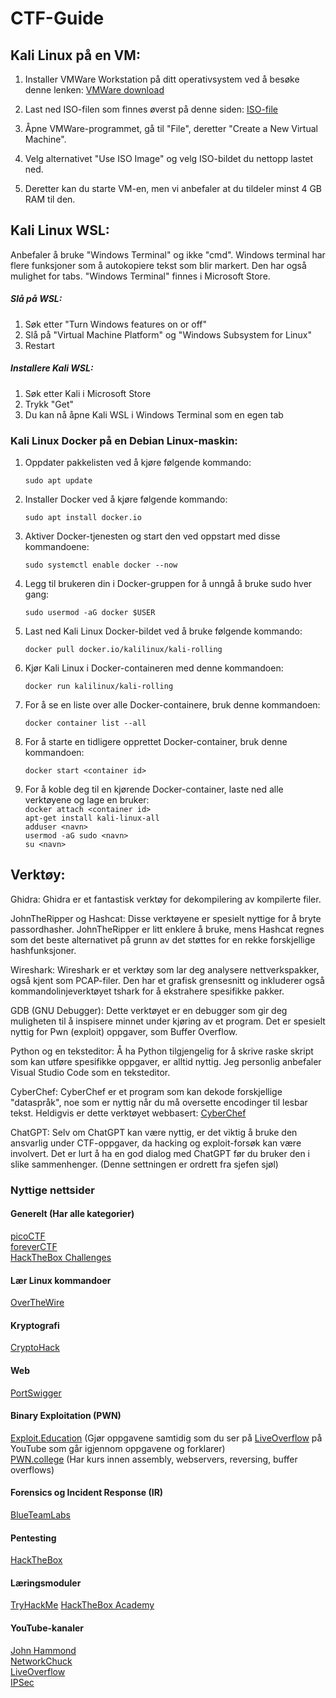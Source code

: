 # CTF-Guide

## Kali Linux på en VM:

1. Installer VMWare Workstation på ditt operativsystem ved å besøke denne lenken: [VMWare download](https://www.vmware.com/nordics/products/workstation-player/workstation-player-evaluation.html)
    
2. Last ned ISO-filen som finnes øverst på denne siden: [ISO-file](https://www.kali.org/get-kali/#kali-installer-images)
    
3. Åpne VMWare-programmet, gå til "File", deretter "Create a New Virtual Machine".
    
4. Velg alternativet "Use ISO Image" og velg ISO-bildet du nettopp lastet ned.
    
5. Deretter kan du starte VM-en, men vi anbefaler at du tildeler minst 4 GB RAM til den.
    

## Kali Linux WSL:

Anbefaler å bruke "Windows Terminal" og ikke "cmd". Windows terminal har flere funksjoner som å autokopiere tekst som blir markert. Den har også mulighet for tabs. 
"Windows Terminal" finnes i Microsoft Store.

##### Slå på WSL:
1. Søk etter "Turn Windows features on or off"
2. Slå på "Virtual Machine Platform" og "Windows Subsystem for Linux"
3. Restart

##### Installere Kali WSL:
1. Søk etter Kali i Microsoft Store
2. Trykk "Get"
3. Du kan nå åpne Kali WSL i Windows Terminal som en egen tab


### Kali Linux Docker på en Debian Linux-maskin:

1. Oppdater pakkelisten ved å kjøre følgende kommando: 
	
	`sudo apt update`
    
2. Installer Docker ved å kjøre følgende kommando: 
    
    `sudo apt install docker.io`
    
3. Aktiver Docker-tjenesten og start den ved oppstart med disse kommandoene:
    
    `sudo systemctl enable docker --now`
    
4. Legg til brukeren din i Docker-gruppen for å unngå å bruke sudo hver gang:
    
    `sudo usermod -aG docker $USER`
    
5. Last ned Kali Linux Docker-bildet ved å bruke følgende kommando:
    
    `docker pull docker.io/kalilinux/kali-rolling`
    
6. Kjør Kali Linux i Docker-containeren med denne kommandoen:
    
    `docker run kalilinux/kali-rolling`
    
7. For å se en liste over alle Docker-containere, bruk denne kommandoen:
    
    `docker container list --all`
    
8. For å starte en tidligere opprettet Docker-container, bruk denne kommandoen:
    
    `docker start <container id>`
    
9. For å koble deg til en kjørende Docker-container, laste ned alle verktøyene og lage en bruker:\
	 `docker attach <container id>` \
	 `apt-get install kali-linux-all` \
	 `adduser <navn>` \
	 `usermod -aG sudo <navn>` \
	 `su <navn>`


## Verktøy:

Ghidra: Ghidra er et fantastisk verktøy for dekompilering av kompilerte filer.

JohnTheRipper og Hashcat: Disse verktøyene er spesielt nyttige for å bryte passordhasher. JohnTheRipper er litt enklere å bruke, mens Hashcat regnes som det beste alternativet på grunn av det støttes for en rekke forskjellige hashfunksjoner.

Wireshark: Wireshark er et verktøy som lar deg analysere nettverkspakker, også kjent som PCAP-filer. Den har et grafisk grensesnitt og inkluderer også kommandolinjeverktøyet tshark for å ekstrahere spesifikke pakker.

GDB (GNU Debugger): Dette verktøyet er en debugger som gir deg muligheten til å inspisere minnet under kjøring av et program. Det er spesielt nyttig for Pwn (exploit) oppgaver, som Buffer Overflow.

Python og en teksteditor: Å ha Python tilgjengelig for å skrive raske skript som kan utføre spesifikke oppgaver, er alltid nyttig. Jeg personlig anbefaler Visual Studio Code som en teksteditor.

CyberChef: CyberChef er et program som kan dekode forskjellige "dataspråk", noe som er nyttig når du må oversette encodinger til lesbar tekst. Heldigvis er dette verktøyet webbasert: [CyberChef](https://gchq.github.io/CyberChef/)

ChatGPT: Selv om ChatGPT kan være nyttig, er det viktig å bruke den ansvarlig under CTF-oppgaver, da hacking og exploit-forsøk kan være involvert. Det er lurt å ha en god dialog med ChatGPT før du bruker den i slike sammenhenger. (Denne settningen er ordrett fra sjefen sjøl)

### Nyttige nettsider
#### Generelt (Har alle kategorier)
[picoCTF](https://play.picoctf.org/practice)\
[foreverCTF](https://forever.isss.io/challenges)\
[HackTheBox Challenges](https://app.hackthebox.com/challenges)

#### Lær Linux kommandoer
[OverTheWire](https://overthewire.org/wargames/bandit/)

#### Kryptografi
[CryptoHack](https://cryptohack.org/)

#### Web
[PortSwigger](https://portswigger.net/web-security)

#### Binary Exploitation (PWN)
[Exploit.Education](https://exploit.education/protostar/) (Gjør oppgavene samtidig som du ser på [LiveOverflow](https://www.youtube.com/watch?v=T03idxny9jE&list=PLhixgUqwRTjxglIswKp9mpkfPNfHkzyeN&index=13) på YouTube som går igjennom oppgavene og forklarer)\
[PWN.college](https://pwn.college/dojos) (Har kurs innen assembly, webservers, reversing, buffer overflows)

#### Forensics og Incident Response (IR)
[BlueTeamLabs](https://blueteamlabs.online/)

#### Pentesting
[HackTheBox](https://app.hackthebox.com/machines)

#### Læringsmoduler
[TryHackMe](https://tryhackme.com/)
[HackTheBox Academy](https://academy.hackthebox.com/)

#### YouTube-kanaler
[John Hammond](https://www.youtube.com/@_JohnHammond)\
[NetworkChuck](https://www.youtube.com/@NetworkChuck)\
[LiveOverflow](https://www.youtube.com/@LiveOverflow)\
[IPSec](https://www.youtube.com/@ippsec)
